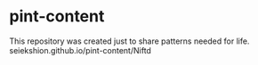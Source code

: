 # pint-content

This repository was created just to share patterns needed for life.
seiekshion.github.io/pint-content/Niftd
